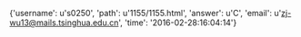 {'username': u's0250', 'path': u'1155/1155.html', 'answer': u'C', 'email': u'zj-wu13@mails.tsinghua.edu.cn', 'time': '2016-02-28:16:04:14'}